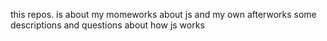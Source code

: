 this repos.
is about my momeworks about js and my own afterworks
some descriptions and questions about how js works
